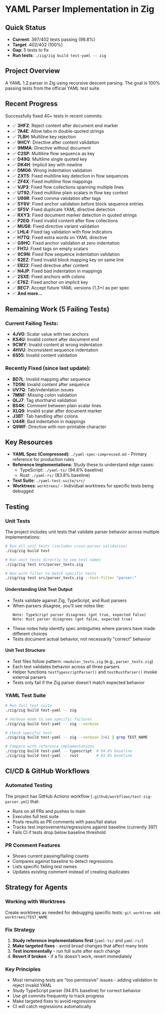# YAML Parser Implementation in Zig

## Quick Status

- **Current**: 397/402 tests passing (98.8%)
- **Target**: 402/402 (100%)
- **Gap**: 5 tests to fix
- **Run tests**: `./zig/zig build test-yaml -- zig`

## Project Overview

A YAML 1.2 parser in Zig using recursive descent parsing. The goal is 100% passing tests from the official YAML test suite.

## Recent Progress

Successfully fixed 40+ tests in recent commits:

- ✅ **3HFZ**: Reject content after document end marker
- ✅ **7A4E**: Allow tabs in double-quoted strings
- ✅ **7LBH**: Multiline key rejection
- ✅ **9HCY**: Directive after content validation
- ✅ **9MMA**: Directive without document
- ✅ **C2SP**: Multiline flow sequence as key
- ✅ **D49Q**: Multiline single quoted key
- ✅ **DK4H**: Implicit key with newline
- ✅ **DMG6**: Wrong indentation validation
- ✅ **ZXT5**: Fixed multiline key detection in flow sequences
- ✅ **ZF4X**: Fixed multiline flow mappings
- ✅ **VJP3**: Fixed flow collections spanning multiple lines
- ✅ **UT92**: Fixed multiline plain scalars in flow key context
- ✅ **U99R**: Fixed comma validation after tags
- ✅ **SY6V**: Fixed anchor validation before block sequence entries
- ✅ **SF5V**: Fixed duplicate YAML directive detection
- ✅ **RXY3**: Fixed document marker detection in quoted strings
- ✅ **P2EQ**: Fixed invalid content after flow collections
- ✅ **MUS6**: Fixed directive variant validation
- ✅ **LHL4**: Fixed tag validation with flow indicators
- ✅ **H7TQ**: Fixed extra words on YAML directive
- ✅ **G9HC**: Fixed anchor validation at zero indentation
- ✅ **FH7J**: Fixed tags on empty scalars
- ✅ **9C9N**: Fixed flow sequence indentation validation
- ✅ **62EZ**: Fixed invalid block mapping key on same line
- ✅ **EB22**: Fixed directive after content
- ✅ **N4JP**: Fixed bad indentation in mappings
- ✅ **2SXE**: Fixed anchors with colons
- ✅ **E76Z**: Fixed anchor on implicit key
- ✅ **BEC7**: Accept future YAML versions (1.3+) as per spec
- ✅ **And more...**

## Remaining Work (5 Failing Tests)

### Current Failing Tests:

- **4JVG**: Scalar value with two anchors
- **KS4U**: Invalid content after document end
- **9CWY**: Invalid content at wrong indentation
- **4HVU**: Inconsistent sequence indentation
- **6S55**: Invalid content validation

### Recently Fixed (since last update):

- **BD7L**: Invalid mapping after sequence
- **TD5N**: Invalid content after sequence
- **UV7Q**: Tab/indentation issues
- **7MNF**: Missing colon validation
- **QLJ7**: Tag shorthand validation
- **BS4K**: Comment between plain scalar lines
- **XLQ9**: Invalid scalar after document marker
- **J3BT**: Tab handling after colons
- **U44R**: Bad indentation in mappings
- **Q9WF**: Directive with non-printable character

## Key Resources

- **YAML Spec (Compressed)**: `./yaml-spec-compressed.md` - Primary reference for production rules
- **Reference Implementations**: Study these to understand edge cases:
  - TypeScript: `./yaml-ts/` (94.8% baseline)
  - Rust: `./yaml-rs/` (83.8% baseline)
- **Test Suite**: `./yaml-test-suite/src/`
- **Worktrees**: `worktrees/` - Individual worktrees for specific tests being debugged

## Testing

### Unit Tests

The project includes unit tests that validate parser behavior across multiple implementations:

```bash
# Run all unit tests (includes cross-parser validation)
./zig/zig build test

# Run unit tests directly to see test names
./zig/zig test src/parser_tests.zig

# Run with filter to match specific tests
./zig/zig test src/parser_tests.zig --test-filter "parser:"
```

#### Understanding Unit Test Output

- Tests validate against Zig, TypeScript, and Rust parsers
- When parsers disagree, you'll see notes like:
  ```
  Note: TypeScript parser disagrees (got true, expected false)
  Note: Rust parser disagrees (got false, expected true)
  ```
- These notes help identify spec ambiguities where parsers have made different choices
- Tests document actual behavior, not necessarily "correct" behavior

#### Unit Test Structure

- Test files follow pattern: `<module>_tests.zig` (e.g., `parser_tests.zig`)
- Each test validates behavior across all three parsers
- Helper functions `testTypescriptParser()` and `testRustParser()` invoke external parsers
- Tests only fail if the Zig parser doesn't match expected behavior

### YAML Test Suite

```bash
# Run full test suite
./zig/zig build test-yaml -- zig

# Verbose mode to see specific failures
./zig/zig build test-yaml -- zig --verbose

# Check specific test
./zig/zig build test-yaml -- zig --verbose 2>&1 | grep TEST_NAME

# Compare with reference implementations
./zig/zig build test-yaml -- typescript  # 94.8% baseline
./zig/zig build test-yaml -- rust        # 83.8% baseline
```

## CI/CD & GitHub Workflows

### Automated Testing
The project has GitHub Actions workflow (`.github/workflows/test-zig-parser.yml`) that:
- Runs on all PRs and pushes to main
- Executes full test suite
- Posts results as PR comments with pass/fail status
- Tracks test improvements/regressions against baseline (currently 397)
- Fails CI if tests drop below baseline threshold

### PR Comment Features
- Shows current passing/failing counts
- Compares against baseline to detect regressions
- Lists specific failing test names
- Updates existing comment instead of creating duplicates

## Strategy for Agents

### Working with Worktrees

Create worktrees as needed for debugging specific tests: `git worktree add worktrees/TEST_NAME`

### Fix Strategy

1. **Study reference implementations first** (`yaml-ts/` and `yaml-rs/`)
2. **Make targeted fixes** - avoid broad changes that affect many tests
3. **Test incrementally** - run full suite after each change
4. **Revert if broken** - if a fix doesn't work, revert immediately

### Key Principles

- Most remaining tests are "too permissive" issues - adding validation to reject invalid YAML
- Study TypeScript parser (94.8% baseline) for correct behavior
- Use git commits frequently to track progress
- Make targeted fixes to avoid regressions
- CI will catch regressions automatically
